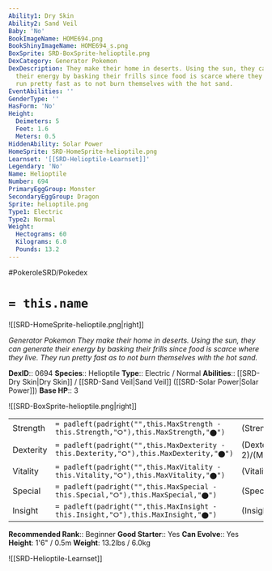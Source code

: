 ```yaml
---
Ability1: Dry Skin
Ability2: Sand Veil
Baby: 'No'
BookImageName: HOME694.png
BookShinyImageName: HOME694_s.png
BoxSprite: SRD-BoxSprite-helioptile.png
DexCategory: Generator Pokemon
DexDescription: They make their home in deserts. Using the sun, they can generate
  their energy by basking their frills since food is scarce where they live. They
  run pretty fast as to not burn themselves with the hot sand.
EventAbilities: ''
GenderType: ''
HasForm: 'No'
Height:
  Deimeters: 5
  Feet: 1.6
  Meters: 0.5
HiddenAbility: Solar Power
HomeSprite: SRD-HomeSprite-helioptile.png
Learnset: '[[SRD-Helioptile-Learnset]]'
Legendary: 'No'
Name: Helioptile
Number: 694
PrimaryEggGroup: Monster
SecondaryEggGroup: Dragon
Sprite: helioptile.png
Type1: Electric
Type2: Normal
Weight:
  Hectograms: 60
  Kilograms: 6.0
  Pounds: 13.2
---
```


#PokeroleSRD/Pokedex

# `= this.name`

![[SRD-HomeSprite-helioptile.png|right]]

*Generator Pokemon*
*They make their home in deserts. Using the sun, they can generate their energy by basking their frills since food is scarce where they live. They run pretty fast as to not burn themselves with the hot sand.*

**DexID**:: 0694
**Species**:: Helioptile
**Type**:: Electric / Normal
**Abilities**:: [[SRD-Dry Skin|Dry Skin]] / [[SRD-Sand Veil|Sand Veil]] ([[SRD-Solar Power|Solar Power]])
**Base HP**:: 3

![[SRD-BoxSprite-helioptile.png|right]]

|           |                                                                                        |                                          |
| --------- | -------------------------------------------------------------------------------------- | ---------------------------------------- |
| Strength  | `= padleft(padright("",this.MaxStrength - this.Strength,"⭘"),this.MaxStrength,"⬤")`    | (Strength::1)/(MaxStrength::3)   |
| Dexterity | `= padleft(padright("",this.MaxDexterity - this.Dexterity,"⭘"),this.MaxDexterity,"⬤")` | (Dexterity:: 2)/(MaxDexterity::5) |
| Vitality  | `= padleft(padright("",this.MaxVitality - this.Vitality,"⭘"),this.MaxVitality,"⬤")`    | (Vitality::1)/(MaxVitality::3)   |
| Special   | `= padleft(padright("",this.MaxSpecial - this.Special,"⭘"),this.MaxSpecial,"⬤")`       | (Special::2)/(MaxSpecial::4)     |
| Insight   | `= padleft(padright("",this.MaxInsight - this.Insight,"⭘"),this.MaxInsight,"⬤")`       | (Insight::1)/(MaxInsight::3)     |

**Recommended Rank**:: Beginner
**Good Starter**:: Yes
**Can Evolve**:: Yes
**Height**: 1'6" / 0.5m
**Weight**: 13.2lbs / 6.0kg

![[SRD-Helioptile-Learnset]]
